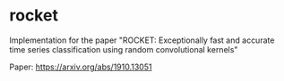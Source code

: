 # rocket
Implementation for the paper "ROCKET: Exceptionally fast and accurate time series
classification using random convolutional kernels"

Paper: https://arxiv.org/abs/1910.13051
